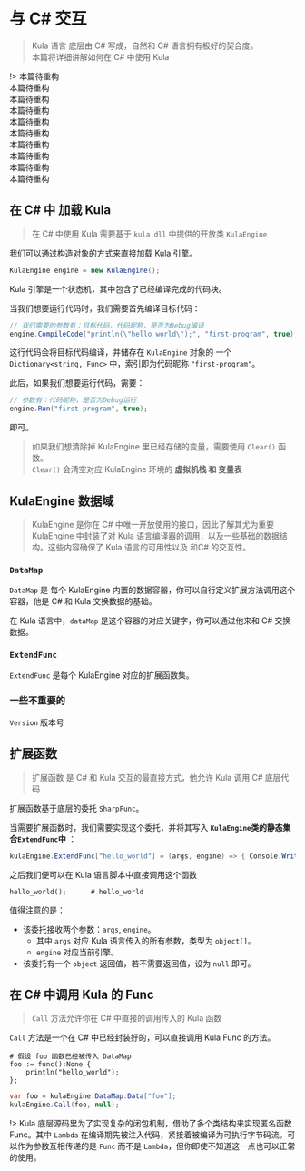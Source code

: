 # 与 C# 交互
> Kula 语言 底层由 C# 写成，自然和 C# 语言拥有极好的契合度。    
> 本篇将详细讲解如何在 C# 中使用 Kula

!> 本篇待重构  
本篇待重构  
本篇待重构  
本篇待重构  
本篇待重构  
本篇待重构  
本篇待重构  
本篇待重构  
本篇待重构  
本篇待重构  

## 在 C# 中 加载 Kula
> 在 C# 中使用 Kula 需要基于 `kula.dll` 中提供的开放类 `KulaEngine`

我们可以通过构造对象的方式来直接加载 Kula 引擎。
```csharp
KulaEngine engine = new KulaEngine();
```

Kula 引擎是一个状态机，其中包含了已经编译完成的代码块。

当我们想要运行代码时，我们需要首先编译目标代码：
```csharp
// 我们需要的参数有：目标代码，代码昵称，是否为Debug编译
engine.CompileCode("println(\"hello_world\");", "first-program", true);
```

这行代码会将目标代码编译，并储存在 `KulaEngine` 对象的 一个 `Dictionary<string, Func>` 中，索引即为代码昵称 `"first-program"`。

此后，如果我们想要运行代码，需要：
```csharp
// 参数有：代码昵称，是否为Debug运行
engine.Run("first-program", true);
```
即可。

> 如果我们想清除掉 KulaEngine 里已经存储的变量，需要使用 `Clear()` 函数。  
> `Clear()` 会清空对应 KulaEngine 环境的 **虚拟机栈 和 变量表**


## KulaEngine 数据域
> KulaEngine 是你在 C# 中唯一开放使用的接口，因此了解其尤为重要   
> KulaEngine 中封装了对 Kula 语言编译器的调用，以及一些基础的数据结构。这些内容确保了 Kula 语言的可用性以及 和C# 的交互性。

### `DataMap`
`DataMap` 是 每个 KulaEngine 内置的数据容器，你可以自行定义扩展方法调用这个容器，他是 C# 和 Kula 交换数据的基础。

在 Kula 语言中，`dataMap` 是这个容器的对应关键字，你可以通过他来和 C# 交换数据。

### `ExtendFunc`
`ExtendFunc` 是每个 KulaEngine 对应的扩展函数集。

### 一些不重要的
`Version` 版本号

## 扩展函数
> 扩展函数 是 C# 和 Kula 交互的最直接方式，他允许 Kula 调用 C# 底层代码

扩展函数基于底层的委托 `SharpFunc`。

当需要扩展函数时，我们需要实现这个委托，并将其写入 **`KulaEngine`类的静态集合`ExtendFunc`中** ：
```csharp
kulaEngine.ExtendFunc["hello_world"] = (args, engine) => { Console.WriteLine("hello_world"); return null; };
```

之后我们便可以在 Kula 语言脚本中直接调用这个函数
```kula
hello_world();      # hello_world
```

值得注意的是：
+ 该委托接收两个参数：`args`, `engine`。
  + 其中 `args` 对应 Kula 语言传入的所有参数，类型为 `object[]`。
  + `engine` 对应当前引擎。
+ 该委托有一个 `object` 返回值，若不需要返回值，设为 `null` 即可。

## 在 C# 中调用 Kula 的 Func
> `Call` 方法允许你在 C# 中直接的调用传入的 Kula 函数

`Call` 方法是一个在 C# 中已经封装好的，可以直接调用 Kula Func 的方法。

```kula
# 假设 foo 函数已经被传入 DataMap
foo := func():None {
    println("hello_world");
};
```
```csharp
var foo = kulaEngine.DataMap.Data["foo"];
kulaEngine.Call(foo, null);
```

!> Kula 底层源码里为了实现复杂的闭包机制，借助了多个类结构来实现匿名函数 Func。其中 `Lambda` 在编译期先被注入代码，紧接着被编译为可执行字节码流。可以作为参数互相传递的是 `Func` 而不是 `Lambda`，但你即使不知道这一点也可以正常的使用。
